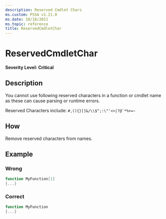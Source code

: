 ```yaml
---
description: Reserved Cmdlet Chars
ms.custom: PSSA v1.21.0
ms.date: 10/18/2021
ms.topic: reference
title: ReservedCmdletChar
---
```

# ReservedCmdletChar

**Severity Level: Critical**

## Description

You cannot use following reserved characters in a function or cmdlet name as these can cause parsing
or runtime errors.

Reserved Characters include: ``#,(){}[]&/\\$^;:\"'<>|?@`*%+=~``

## How

Remove reserved characters from names.

## Example

### Wrong

```powershell
function MyFunction[1]
{...}
```

### Correct

```powershell
function MyFunction
{...}
```
